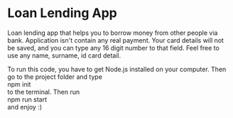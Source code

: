 <h1>Loan Lending App</h1>

<p>
  Loan lending app that helps you to borrow money from other people via bank. Application isn't contain any real payment. Your card details will not be saved, and you     can type any 16 digit number to that field. Feel free to use any name, surname, id card detail.
  
  To run this code, you have to get Node.js installed on your computer.
  Then go to the project folder and type
  <br>
  npm init <br>
  to the terminal. 
  Then run 
  <br> 
  npm run start <br>
  and enjoy :)
</p>
